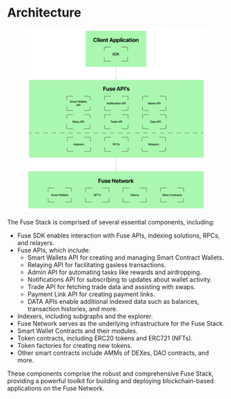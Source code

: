 # Architecture

<figure><img src="../../.gitbook/assets/123.png" alt=""/><figcaption></figcaption></figure>

The Fuse Stack is comprised of several essential components, including:

* Fuse SDK enables interaction with Fuse APIs, indexing solutions, RPCs, and relayers.
* Fuse APIs, which include:
  * Smart Wallets API for creating and managing Smart Contract Wallets.
  * Relaying API for facilitating gasless transactions.
  * Admin API for automating tasks like rewards and airdropping.
  * Notifications API for subscribing to updates about wallet activity.
  * Trade API for fetching trade data and assisting with swaps.
  * Payment Link API for creating payment links.
  * DATA APIs enable additional indexed data such as balances, transaction histories, and more.
* Indexers, including subgraphs and the explorer.
* Fuse Network serves as the underlying infrastructure for the Fuse Stack.
* Smart Wallet Contracts and their modules.
* Token contracts, including ERC20 tokens and ERC721 (NFTs).
* Token factories for creating new tokens.
* Other smart contracts include AMMs of DEXes, DAO contracts, and more.

These components comprise the robust and comprehensive Fuse Stack, providing a powerful toolkit for building and deploying blockchain-based applications on the Fuse Network.

